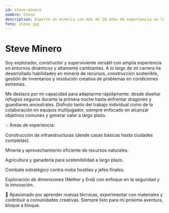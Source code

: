 ```yaml
---
id: steve-minero
nombre: Steve
description: Experto en minería con más de 20 años de experiencia en la industria, especializado en tecnologías sostenibles y gestión de proyectos mineros.
foto: steve.jpg
---
```


# Steve Minero

Soy explorador, constructor y superviviente versátil con amplia experiencia en entornos dinámicos y altamente cambiantes. A lo largo de mi carrera he desarrollado habilidades en minería de recursos, construcción sostenible, gestión de inventarios y resolución creativa de problemas en condiciones extremas.

Me destaco por mi capacidad para adaptarme rápidamente: desde diseñar refugios seguros durante la primera noche hasta enfrentar dragones y guardianes ancestrales. Disfruto tanto del trabajo individual como de la colaboración en equipos multijugador, siempre enfocado en alcanzar objetivos comunes y generar valor a largo plazo.

💡 Áreas de experiencia:

Construcción de infraestructuras (desde casas básicas hasta ciudades completas).

Minería y aprovechamiento eficiente de recursos naturales.

Agricultura y ganadería para sostenibilidad a largo plazo.

Combate estratégico contra mobs hostiles y jefes finales.

Exploración de dimensiones (Nether y End) con enfoque en la seguridad y la innovación.

🌱 Apasionado por aprender nuevas técnicas, experimentar con materiales y contribuir a comunidades creativas. Siempre listo para mi próxima aventura, bloque a bloque.